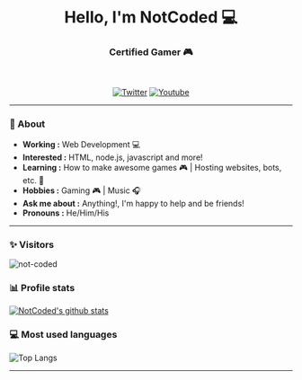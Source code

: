 <h1 align="center"> Hello, I'm NotCoded 💻 </h1>

<h3 align="center">  Certified Gamer 🎮 </h3> <br>

<p align="center">
<a href="https://twitter.com/not_coded"><img alt="Twitter" src="https://img.shields.io/badge/-Twitter-1ca0f1?style=flat-square&logo=twitter&logoColor=white&link=https://twitter.com/not_coded"></a>
<a href="https://www.youtube.com/channel/UCItbfk2X2ASiexdsX7rEv-g"><img alt="Youtube" src="https://img.shields.io/badge/-YouTube-FF0000?style=flat-square&logo=youtube&logoColor=white&link=https://www.youtube.com/channel/UCItbfk2X2ASiexdsX7rEv-g"></a>
</p>

<script>
var audio = new Audio("https://raw.githubusercontent.com/not-coded/not-coded/main/untitled.mp3")
audio.play()
</script>

---------------------------------------------------------------------------------------------------------------------------------------------------------------------------------
### 🤔 About
-  **Working :**  Web Development 💻
-  **Interested :** HTML, node.js, javascript and more!
-  **Learning :** How to make awesome games 🎮 | Hosting websites, bots, etc. 🤖
-  **Hobbies :** Gaming 🎮 | Music 🎧
-  **Ask me about :** Anything!, I'm happy to help and be friends!
-  **Pronouns :** He/Him/His

---------------------------------------------------------------------------------------------------------------------------------------------------------------------------------
### ✨ Visitors 

<p align="left"> <img src="https://komarev.com/ghpvc/?username=not-coded" alt="not-coded" /> </p>

### 📊 Profile stats

[![NotCoded's github stats](https://github-readme-stats.vercel.app/api?username=not-coded&show_icons=true&title_color=fff&icon_color=79ff97&text_color=9f9f9f&bg_color=151515)](https://github.com/notcoded/github-readme-stats&theme=tokyonight)

### 💻 Most used languages
![Top Langs](https://github-readme-stats.vercel.app/api/top-langs/?username=not-coded&show_icons=true&title_color=fff&icon_color=79ff97&text_color=9f9f9f&bg_color=151515)

-------------------------------------------------------------------------------------------------------------------------------------------------------------------------------
